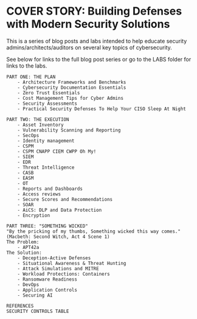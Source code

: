 
# COVER STORY: Building Defenses with Modern Security Solutions

This is a series of blog posts and labs intended to help educate security admins/architects/auditors on several key topics of cybersecurity.

See below for links to the full blog post series or go to the LABS folder for links to the labs.

```
PART ONE: THE PLAN
	- Architecture Frameworks and Benchmarks
	- Cybersecurity Documentation Essentials
	- Zero Trust Essentials
	- Cost Management Tips for Cyber Admins
	- Security Assessments
	- Practical Security Defenses To Help Your CISO Sleep At Night

PART TWO: THE EXECUTION
	- Asset Inventory
	- Vulnerability Scanning and Reporting
	- SecOps
	- Identity management
	- CSPM
	- CSPM CNAPP CIEM CWPP Oh My!
	- SIEM
	- EDR
	- Threat Intelligence
	- CASB
	- EASM
	- OT
	- Reports and Dashboards
	- Access reviews
	- Secure Scores and Recommendations
	- SOAR
	- AiCS: DLP and Data Protection
	- Encryption

PART THREE: "SOMETHING WICKED"
"By the pricking of my thumbs, Something wicked this way comes." (Macbeth: Second Witch, Act 4 Scene 1)
The Problem:
	- APT42a
The Solution:
	- Deception-Active Defenses
	- Situational Awareness & Threat Hunting
	- Attack Simulations and MITRE
	- Workload Protections: Containers
	- Ransomware Readiness
	- DevOps
	- Application Controls
	- Securing AI

REFERENCES
SECURITY CONTROLS TABLE
```
